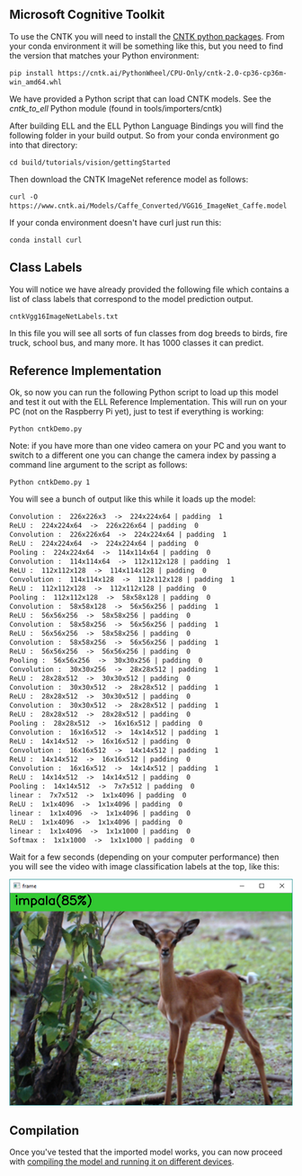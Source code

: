 
## Microsoft Cognitive Toolkit

To use the CNTK you will need to install the [CNTK python packages](https://docs.microsoft.com/en-us/cognitive-toolkit/setup-linux-python).
From your conda environment it will be something like this, but you need to find
the version that matches your Python environment:

    pip install https://cntk.ai/PythonWheel/CPU-Only/cntk-2.0-cp36-cp36m-win_amd64.whl

We have provided a Python script that can load CNTK models.
See the *cntk_to_ell* Python module (found in tools/importers/cntk)

After building ELL and the ELL Python Language Bindings you will find the following folder in your build output.
So from your conda environment go into that directory:

    cd build/tutorials/vision/gettingStarted

Then download the CNTK ImageNet reference model as follows:

    curl -O https://www.cntk.ai/Models/Caffe_Converted/VGG16_ImageNet_Caffe.model

If your conda environment doesn't have curl just run this:

    conda install curl

## Class Labels

You will notice we have already provided the following file which contains a list of class labels that correspond to the model prediction output.

    cntkVgg16ImageNetLabels.txt

In this file you will see all sorts of fun classes from dog breeds to birds, fire truck, school bus, and many more.  It has 1000 classes it can predict.


## Reference Implementation

Ok, so now you can run the following Python script to load up this model and test it out with the ELL Reference Implementation.
This will run on your PC (not on the Raspberry Pi yet), just to test if everything is working:

    Python cntkDemo.py

Note: if you have more than one video camera on your PC and you want to switch to a different one you can change the camera index by
passing a command line argument to the script as follows:

    Python cntkDemo.py 1

You will see a bunch of output like this while it loads up the model:

    Convolution :  226x226x3  ->  224x224x64 | padding  1
    ReLU :  224x224x64  ->  226x226x64 | padding  0
    Convolution :  226x226x64  ->  224x224x64 | padding  1
    ReLU :  224x224x64  ->  224x224x64 | padding  0
    Pooling :  224x224x64  ->  114x114x64 | padding  0
    Convolution :  114x114x64  ->  112x112x128 | padding  1
    ReLU :  112x112x128  ->  114x114x128 | padding  0
    Convolution :  114x114x128  ->  112x112x128 | padding  1
    ReLU :  112x112x128  ->  112x112x128 | padding  0
    Pooling :  112x112x128  ->  58x58x128 | padding  0
    Convolution :  58x58x128  ->  56x56x256 | padding  1
    ReLU :  56x56x256  ->  58x58x256 | padding  0
    Convolution :  58x58x256  ->  56x56x256 | padding  1
    ReLU :  56x56x256  ->  58x58x256 | padding  0
    Convolution :  58x58x256  ->  56x56x256 | padding  1
    ReLU :  56x56x256  ->  56x56x256 | padding  0
    Pooling :  56x56x256  ->  30x30x256 | padding  0
    Convolution :  30x30x256  ->  28x28x512 | padding  1
    ReLU :  28x28x512  ->  30x30x512 | padding  0
    Convolution :  30x30x512  ->  28x28x512 | padding  1
    ReLU :  28x28x512  ->  30x30x512 | padding  0
    Convolution :  30x30x512  ->  28x28x512 | padding  1
    ReLU :  28x28x512  ->  28x28x512 | padding  0
    Pooling :  28x28x512  ->  16x16x512 | padding  0
    Convolution :  16x16x512  ->  14x14x512 | padding  1
    ReLU :  14x14x512  ->  16x16x512 | padding  0
    Convolution :  16x16x512  ->  14x14x512 | padding  1
    ReLU :  14x14x512  ->  16x16x512 | padding  0
    Convolution :  16x16x512  ->  14x14x512 | padding  1
    ReLU :  14x14x512  ->  14x14x512 | padding  0
    Pooling :  14x14x512  ->  7x7x512 | padding  0
    linear :  7x7x512  ->  1x1x4096 | padding  0
    ReLU :  1x1x4096  ->  1x1x4096 | padding  0
    linear :  1x1x4096  ->  1x1x4096 | padding  0
    ReLU :  1x1x4096  ->  1x1x4096 | padding  0
    linear :  1x1x4096  ->  1x1x1000 | padding  0
    Softmax :  1x1x1000  ->  1x1x1000 | padding  0

    
Wait for a few seconds (depending on your computer performance) then you will see the video with image
classification labels at the top, like this:

![screenshot](Screenshot.png)

## Compilation

Once you've tested that the imported model works, you can now proceed with [compiling the model and running it on different devices](compiling.md).

    

